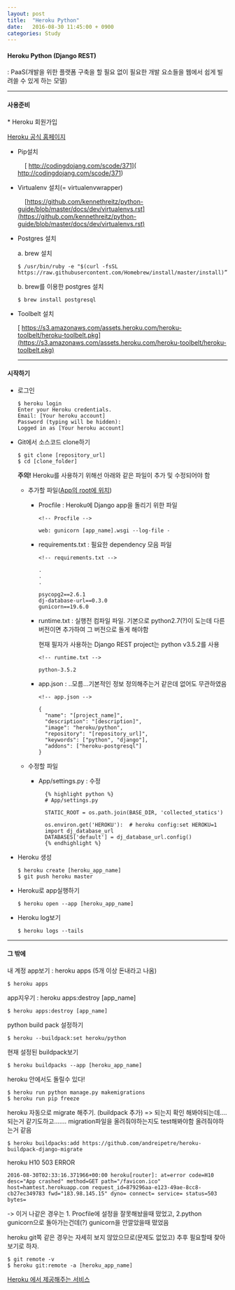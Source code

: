```yaml
---
layout: post
title:  "Heroku Python"
date:   2016-08-30 11:45:00 + 0900
categories: Study
---
```

<h4> Heroku Python (Django REST) </h4>
: PaaS(개발을 위한 플랫폼 구축을 할 필요 없이 필요한 개발 요소들을 웹에서 쉽게 빌려쓸 수 있게 하는 모델)

---
<h4> 사용준비 </h4>
* Heroku 회원가입

  [Heroku 공식 홈페이지](https://www.heroku.com/)

* Pip설치

  &nbsp;&nbsp;&nbsp;&nbsp;[ http://codingdojang.com/scode/371]( http://codingdojang.com/scode/371)

* Virtualenv 설치(= virtualenvwrapper)

  &nbsp;&nbsp;&nbsp;&nbsp;[https://github.com/kennethreitz/python-guide/blob/master/docs/dev/virtualenvs.rst](https://github.com/kennethreitz/python-guide/blob/master/docs/dev/virtualenvs.rst)

* Postgres 설치

  a. brew 설치

      $ /usr/bin/ruby -e "$(curl -fsSL https://raw.githubusercontent.com/Homebrew/install/master/install)”

  b. brew를 이용한 postgres 설치

      $ brew install postgresql


* Toolbelt 설치

  [ https://s3.amazonaws.com/assets.heroku.com/heroku-toolbelt/heroku-toolbelt.pkg](https://s3.amazonaws.com/assets.heroku.com/heroku-toolbelt/heroku-toolbelt.pkg)

  ---

<h4> 시작하기 </h4>

* 로그인

      $ heroku login
      Enter your Heroku credentials.
      Email: [Your heroku account]
      Password (typing will be hidden):
      Logged in as [Your heroku account]

* Git에서 소스코드 clone하기

      $ git clone [repository_url]
      $ cd [clone_folder]

  **주의!** Heroku를 사용하기 위해선 아래와 같은 파일이 추가 및 수정되어야 함

    * 추가할 파일(<u>App의 root에 위치</u>)

      * Procfile : Heroku에 Django app을 돌리기 위한 파일

            <!-- Procfile -->

            web: gunicorn [app_name].wsgi --log-file -

      * requirements.txt : 필요한 dependency 모음 파일

            <!-- requirements.txt -->

            .
            .
            .

            psycopg2==2.6.1
            dj-database-url==0.3.0
            gunicorn==19.6.0

      * runtime.txt : 실행전 컴파일 파일. 기본으로 python2.7(?)이 도는데 다른 버전이면 추가하여 그 버전으로 돌게 해야함

        현재 필자가 사용하는 Django REST project는 python v3.5.2를 사용

            <!-- runtime.txt -->

            python-3.5.2

      * app.json : ..모름...기본적인 정보 정의해주는거 같은데 없어도 무관하였음

            <!-- app.json -->

            {
              "name": "[project_name]",
              "description": "[description]",
              "image": "heroku/python",
              "repository": "[repository_url]",
              "keywords": ["python", "django"],
              "addons": ["heroku-postgresql"]
            }

    * 수정할 파일

      * App/settings.py : 수정

              {% highlight python %}
              # App/settings.py

              STATIC_ROOT = os.path.join(BASE_DIR, 'collected_statics')

              os.environ.get('HEROKU'):  # heroku config:set HEROKU=1
              import dj_database_url
              DATABASES['default'] = dj_database_url.config()
              {% endhighlight %}

* Heroku 생성

      $ heroku create [heroku_app_name]
      $ git push heroku master

* Heroku로 app실행하기

      $ heroku open --app [heroku_app_name]

* Heroku log보기

      $ heroku logs --tails

---

<h4> 그 밖에 </h4>

내 계정 app보기 : heroku apps (5개 이상 돈내라고 나옴)

    $ heroku apps

app지우기 : heroku apps:destroy [app_name]

    $ heroku apps:destroy [app_name]

python build pack 설정하기

    $ heroku --buildpack:set heroku/python

현재 설정된 buildpack보기

    $ heroku buildpacks --app [heroku_app_name]


heroku 안에서도 돌릴수 있다!

    $ heroku run python manage.py makemigrations
    $ heroku run pip freeze


heroku 자동으로 migrate 해주기. (buildpack 추가) => 되는지 확인 해봐야되는데…. 되는거 같기도하고……. migration파일을 올려줘야하는지도 test해봐야함 올려줘야하는거 같음

    $ heroku buildpacks:add https://github.com/andreipetre/heroku-buildpack-django-migrate


heroku H10 503 ERROR

    2016-08-30T02:33:16.371966+00:00 heroku[router]: at=error code=H10 desc="App crashed" method=GET path="/favicon.ico" host=hamtest.herokuapp.com request_id=879296aa-e123-49ae-8cc8-cb27ec349783 fwd="183.98.145.15" dyno= connect= service= status=503 bytes=

-> 이거 나같은 경우는 1. Procfile에 설정을 잘못해놨을때 떴었고, 2.python gunicorn으로 돌아가는건데(?) gunicorn을 안깔았을때 떴었음


heroku git쪽 같은 경우는 자세히 보지 않았으므로(문제도 없었고) 추후 필요할때 찾아보기로 하자.

    $ git remote -v
    $ heroku git:remote -a [heroku_app_name]


[Heroku 에서 제공해주는 서비스](https://elements.heroku.com/addons)
